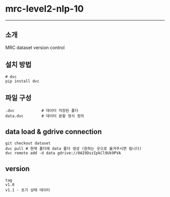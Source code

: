 # mrc-level2-nlp-10

-------------------------------

## 소개

MRC dataset version control

## 설치 방법

```
# dvc
pip install dvc
```



## 파일 구성

```
.dvc            # 데이터 저장된 폴더
data.dvc        # 데이터 분할 형식 정의
```



## data load & gdrive connection

```
git checkout dataset
dvc pull # 현재 폴더에 data 폴더 생성 (원하는 곳으로 옮겨주시면 됩니다) 
dvc remote add -d data gdrive://0AI9DszIpkCl9Uk9PVA
```



## version

```
tag 
v1.0
v1.1 - 초기 상태 데이터
```
